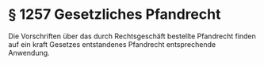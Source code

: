 # § 1257 Gesetzliches Pfandrecht
Die Vorschriften über das durch Rechtsgeschäft bestellte Pfandrecht finden auf ein kraft Gesetzes entstandenes Pfandrecht entsprechende Anwendung.
